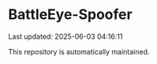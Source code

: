# BattleEye-Spoofer

Last updated: 2025-06-03 04:16:11

This repository is automatically maintained.
